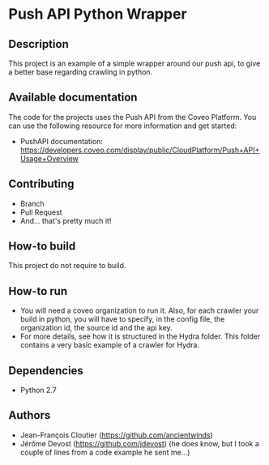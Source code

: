# Push API Python Wrapper

## Description
This project is an example of a simple wrapper around our push api, to give a better base regarding crawling in python.

## Available documentation
The code for the projects uses the Push API from the Coveo Platform. You can use the following resource for more information and get started:

- PushAPI documentation: https://developers.coveo.com/display/public/CloudPlatform/Push+API+Usage+Overview

## Contributing
- Branch
- Pull Request
- And... that's pretty much it!

## How-to build
This project do not require to build.

## How-to run
- You will need a coveo organization to run it. Also, for each crawler your build in python, you will have to specify, in the config file, the organization id, the source id and the api key.
- For more details, see how it is structured in the Hydra folder. This folder contains a very basic example of a crawler for Hydra.

## Dependencies
- Python 2.7

## Authors
- Jean-François Cloutier (https://github.com/ancientwinds)
- Jérôme Devost (https://github.com/jdevost) (he does know, but I took a couple of lines from a code example he sent me...)
